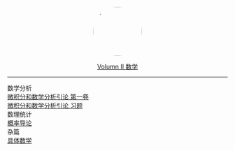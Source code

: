 <br>
<div style="text-align: center">
<a href="#"><img style="width:7rem;border-radius:50%;" src="favicon.gif"></img></a>
<br>
<p>

<a href="#/Volumn_II/welcome" class="name alive">
    <i class='iconfont icon-books-1'></i> Volumn II
</a>

<a href="#/Volumn_II/math/welcome" class="js-name name alive name-sub">
     数学
</a>
</div>

<hr>

<div class='book-list-sub2'>
    <i class='nav-icon iconfont icon-book-open'></i>
    <span> 数学分析</span>
    <div class='book-list-sub3'>
        <a href="#/Volumn_II/math/calculus/Introduction_to_Calculus_and_Analysis_I" class="alive">
        <i class='iconfont icon-page'></i>
        微积分和数学分析引论 第一卷</a>
    </div>                                                            
    <div class='book-list-sub3'>
        <a href="#/Volumn_II/math/calculus/Introduction_to_Calculus_and_Analysis_Problems" class="alive">
        <i class='iconfont icon-page'></i>
        微积分和数学分析引论 习题</a>
    </div>                                                            
</div>                                                            

<div class='book-list-sub2'>
    <i class='nav-icon iconfont icon-book-open'></i>
    <span> 数理统计</span>
    <div class='book-list-sub3'>
        <a href="#/Volumn_II/math/statistics/Introduction_to_probability" class="alive">
        <i class='iconfont icon-page'></i>
        概率导论</a>
    </div>                                                            
</div>                                                            

<div class='book-list-sub2'>
    <i class='nav-icon iconfont icon-book-open'></i>
    <span> 杂篇</span>
    <div class='book-list-sub3'>
        <a href="#/Volumn_II/math/other/concrete" class="alive">
        <i class='iconfont icon-page'></i>
        具体数学</a>
    </div>                                                            
</div>                                                            

